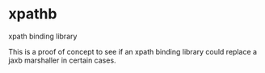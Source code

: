 # xpathb
xpath binding library

This is a proof of concept to see if an xpath binding library could replace 
a jaxb marshaller in certain cases.
